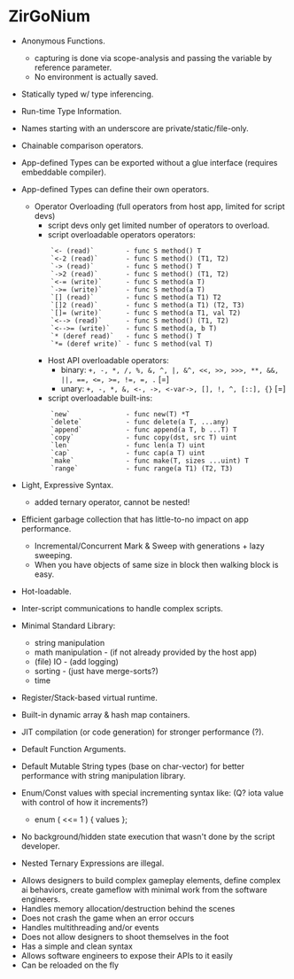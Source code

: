 # ZirGoNium

* Anonymous Functions.
	* capturing is done via scope-analysis and passing the variable by reference parameter.
	* No environment is actually saved.

* Statically typed w/ type inferencing.

* Run-time Type Information.

* Names starting with an underscore are private/static/file-only.

* Chainable comparison operators.

* App-defined Types can be exported without a glue interface (requires embeddable compiler).

* App-defined Types can define their own operators.
	* Operator Overloading (full operators from host app, limited for script devs)
		* script devs only get limited number of operators to overload.
		* script overloadable operators operators:
		```
			`<- (read)`        - func S method() T
			`<-2 (read)`       - func S method() (T1, T2)
			`-> (read)`        - func S method() T
			`->2 (read)`       - func S method() (T1, T2)
			`<-= (write)`      - func S method(a T)
			`->= (write)`      - func S method(a T)
			`[] (read)`        - func S method(a T1) T2
			`[]2 (read)`       - func S method(a T1) (T2, T3)
			`[]= (write)`      - func S method(a T1, val T2)
			`<--> (read)`      - func S method() (T1, T2)
			`<-->= (write)`    - func S method(a, b T)
			`* (deref read)`   - func S method() T
			`*= (deref write)` - func S method(val T)
		```
		* Host API overloadable operators:
			* binary: `+, -, *, /, %, &, ^, |, &^, <<, >>, >>>, **, &&, ||, ==, <=, >=, !=, =, .` [=]
			* unary:  `+, -, *, &, <-, ->, <-var->, [], !, ^, [::], {}` [=]
		* script overloadable built-ins:
		```
			`new`              - func new(T) *T
			`delete`           - func delete(a T, ...any)
			`append`           - func append(a T, b ...T) T
			`copy`             - func copy(dst, src T) uint
			`len`              - func len(a T) uint
			`cap`              - func cap(a T) uint
			`make`             - func make(T, sizes ...uint) T
			`range`            - func range(a T1) (T2, T3)
		```

* Light, Expressive Syntax.
	* added ternary operator, cannot be nested!

* Efficient garbage collection that has little-to-no impact on app performance.
	* Incremental/Concurrent Mark & Sweep with generations + lazy sweeping.
	* When you have objects of same size in block then walking block is easy.

* Hot-loadable.
* Inter-script communications to handle complex scripts.

* Minimal Standard Library:
	* string manipulation
	* math manipulation - (if not already provided by the host app)
	* (file) IO - (add logging)
	* sorting - (just have merge-sorts?)
	* time

* Register/Stack-based virtual runtime.

* Built-in dynamic array & hash map containers.

* JIT compilation (or code generation) for stronger performance (?).

* Default Function Arguments.

* Default Mutable String types (base on char-vector) for better performance with string manipulation library.

* Enum/Const values with special incrementing syntax like: (Q? iota value with control of how it increments?)
	* enum ( <<= 1 ) { values };

* No background/hidden state execution that wasn't done by the script developer.

* Nested Ternary Expressions are illegal.


- Allows designers to build complex gameplay elements, define complex ai behaviors, create gameflow with minimal work from the software engineers.
- Handles memory allocation/destruction behind the scenes
- Does not crash the game when an error occurs
- Handles multithreading and/or events
- Does not allow designers to shoot themselves in the foot
- Has a simple and clean syntax
- Allows software engineers to expose their APIs to it easily
- Can be reloaded on the fly

